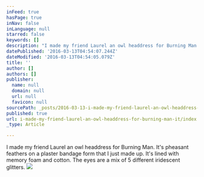 ```yaml
---
inFeed: true
hasPage: true
inNav: false
inLanguage: null
starred: false
keywords: []
description: "I made my friend Laurel an owl headdress for Burning Man. It’s pheasant feathers on a plaster bandage form that I just made up. It's lined with memory foam and cotton. The eyes\_"
datePublished: '2016-03-13T04:54:07.244Z'
dateModified: '2016-03-13T04:54:05.079Z'
title: ''
author: []
authors: []
publisher:
  name: null
  domain: null
  url: null
  favicon: null
sourcePath: _posts/2016-03-13-i-made-my-friend-laurel-an-owl-headdress-for-burning-man-it.md
published: true
url: i-made-my-friend-laurel-an-owl-headdress-for-burning-man-it/index.html
_type: Article

---
```

I made my friend Laurel an owl headdress for Burning Man. It's pheasant feathers on a plaster bandage form that I just made up. It's lined with memory foam and cotton. The eyes are a mix of 5 different iridescent glitters. ![](https://the-grid-user-content.s3-us-west-2.amazonaws.com/c59ef4be-6af0-4650-a7f5-864c049aab5d.jpg)
